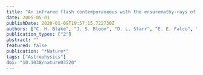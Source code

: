```yaml
---
title: "An infrared flash contemporaneous with the ensuremathγ-rays of GRB 041219a"
date: 2005-05-01
publishDate: 2020-01-09T19:57:15.722730Z
authors: ["C. H. Blake", "J. S. Bloom", "D. L. Starr", "E. E. Falco", "M. Skrutskie", "E. E. Fenimore", "G. Duchêne", "A. Szentgyorgyi", "S. Hornstein", "J. X. Prochaska", "C. McCabe", "A. Ghez", "Q. Konopacky", "K. Stapelfeldt", "K. Hurley", "R. Campbell", "M. Kassis", "F. Chaffee", "N. Gehrels", "S. Barthelmy", "J. R. Cummings", "D. Hullinger", "H. A. Krimm", "C. B. Markwardt", "D. Palmer", "A. Parsons", "K. McLean", "J. Tueller"]
publication_types: ["2"]
abstract: ""
featured: false
publication: "*Nature*"
tags: ["Astrophysics"]
doi: "10.1038/nature03520"
---
```



